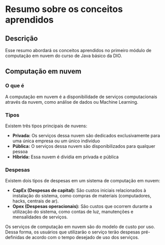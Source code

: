 # Resumo sobre os conceitos aprendidos

## Descrição

Esse resumo abordará os conceitos aprendidos no primeiro módulo de computação em nuvem do curso de Java básico da DIO.

## Computação em nuvem

### O que é

A computação em nuvem é a disponibilidade de serviços computacionais através da nuvem, como análise de dados ou Machine Learning. 

### Tipos

Existem três tipos principais de nuvens:

- **Privada:** Os serviços dessa nuvem são dedicados exclusivamente para uma única empresa ou um único indivíduo
- **Pública:** O serviços dessa nuvem são disponibilizados para qualquer pessoa
- **Híbrida:** Essa nuvem é dividia em privada e pública

### Despesas

Existem dois tipos de despesas em um sistema de computação em nuvem:

- **CapEx (Despesas de capital):** São custos iniciais relacionados à instalação do sistema, como compras de materiais (computadores, hacks, centrais de ar).
- **Opex (Despesas operacionais):** São custos que ocorrem durante a utilização do sistema, como contas de luz, manutenções e mensalidades de serviços.

Os serviços de computação em nuvem são do modelo de custo por uso. Dessa forma, os usuários que utilizarão o serviço terão despesas pré-definidas de acordo com o tempo desejado de uso dos serviços.